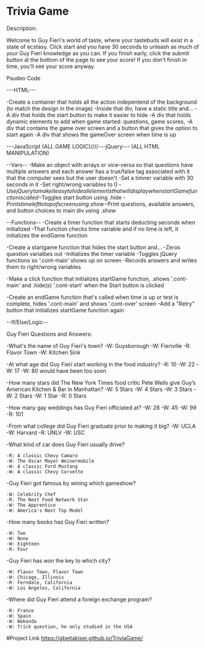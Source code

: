 # Trivia Game


Description:

Welcome to Guy Fieri's world of taste, where your tastebuds will exist in a state of ecstasy. Click start and you have 30 seconds to unleash as much of your Guy Fieri knowledge as you can. If you finish early, click the submit button at the bottom of the page to see your score! If you don't finish in time, you'll see your score anyway.



Psudeo Code

---HTML---

-Create a container that holds all the action indepentend of the background (to match the design in the image)
-Inside that div, have a static title and...
    -A div that holds the start button to make it easier to hide
    -A div that holds  dynamic elements to add when game started: questions, game scores, 
    -A div that contains the game over screen and a button that gives the option to start again
    -A div that shows the gameOver screen when time is up

---JavaScript (ALL GAME LOGIC)////---jQuery--- (ALL HTML MANIPULATION)

--Vars--
-Make an object with arrays or vice-versa so that questions have multiple answers and each answer has a true/false tag associated with it that the computer sees but the user doesn't
-Set a timner variable with 30 seconds in it
-Set right/wrong variables to 0
-$Use jQuery to make it easy to hide all elements that will display when startGame function is called
    -$Toggles start button using .hide
    -$Prints time left to top of screen using .show
    -$Print questions, available answers, and button choices to main div using .show

--Functions--
-Create a timer function that starts deducting seconds when initialized
    -That function checks time variable and if no time is left, it initializes the endGame function

-Create a startgame function that hides the start button and...
    -Zeros question varialbes out
    -Initializes the timer variable
    -Toggles jQuery functions so '.cont-main' shows up on screen
    -Records answers and writes them to right/wrong variables

-Make a click function that initializes startGame function, .shows '.cont-main' and .hide(s) '.cont-start' when the Start button is clicked

-Create an endGame function that's called when time is up or test is complete, hides '.cont-main' and shows '.cont-over' screen
    -Add a "Retry" button that initializes startGame function again


--If/Else/Logic--









Guy Fieri Questions and Answers:

-What's the name of Guy Fieri's town?
    -W: Guysborough
    -W: Fieriville
    -R: Flavor Town
    -W: Kitchen Sink

-At what age did Guy Fieri start working in the food industry?
    -R: 10
    -W: 22
    -W: 17
    -W: 80 would have been too soon

-How many stars did The New York Times food critic Pete Wells give Guy’s American Kitchen & Bar in Manhattan?
    -W: 5 Stars
    -W: 4 Stars
    -W: 3 Stars
    -W: 2 Stars
    -W: 1 Star
    -R: 0 Stars

-How many gay weddings has Guy Fieri officiated at?
    -W: 28
    -W: 45
    -W: 99
    -R: 101

-From what college did Guy Fieri graduate prior to making it big?
    -W: UCLA
    -W: Harvard
    -R: UNLV
    -W: USC

-What kind of car does Guy Fieri usually drive?

    -R: A classic Chevy Camaro
    -W: The Oscar Mayer Weinermobile
    -W: A classic Ford Mustang
    -W: A classic Chevy Corvette

-Guy Fieri got famous by wining which gameshow?

    -W: Celebrity Chef
    -R: The Next Food Network Star
    -W: The Apprentice
    -W: America's Next Top Model

-How many books has Guy Fieri written?

    -W: Two
    -W: None
    -W: Eighteen
    -R: Four

-Guy Fieri has won the key to which city?

    -W: Flavor Town, Flavor Town
    -W: Chicago, Illinois
    -R: Ferndale, California
    -W: Los Angeles, California

-Where did Guy Fieri attend a foreign exchange program?

    -R: France
    -W: Spain
    -W: Wakanda
    -W: Trick question, he only studied in the USA


#Project Link
https://gbeitakiser.github.io/TriviaGame/ 